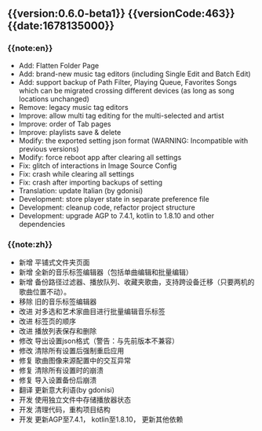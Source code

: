## {{version:0.6.0-beta1}} {{versionCode:463}} {{date:1678135000}}

### {{note:en}}
- Add: Flatten Folder Page
- Add: brand-new music tag editors (including Single Edit and Batch Edit)
- Add: support backup of Path Filter, Playing Queue, Favorites Songs which can be migrated crossing different devices (as long as song locations unchanged)
- Remove: legacy music tag editors
- Improve: allow multi tag editing for the multi-selected and artist
- Improve: order of Tab pages
- Improve: playlists save & delete 
- Modify: the exported setting json format (WARNING: Incompatible with previous versions)
- Modify: force reboot app after clearing all settings
- Fix: glitch of interactions in Image Source Config
- Fix: crash while clearing all settings
- Fix: crash after importing backups of setting
- Translation: update Italian (by gdonisi)
- Development: store player state in separate preference file
- Development: cleanup code, refactor project structure
- Development: upgrade AGP to 7.4.1, kotlin to 1.8.10 and other dependencies

### {{note:zh}}
- 新增 平铺式文件夹页面
- 新增 全新的音乐标签编辑器（包括单曲编辑和批量编辑）
- 新增 备份路径过滤器、播放队列、收藏夹歌曲，支持跨设备迁移（只要两机的歌曲位置不动）。
- 移除 旧的音乐标签编辑器
- 改进 对多选和艺术家曲目进行批量编辑音乐标签
- 改进 标签页的顺序
- 改进 播放列表保存和删除
- 修改 导出设置json格式（警告：与先前版本不兼容）
- 修改 清除所有设置后强制重启应用
- 修复 歌曲图像来源配置中的交互异常
- 修复 清除所有设置时的崩溃
- 修复 导入设置备份后崩溃
- 翻译 更新意大利语(by gdonisi)
- 开发 使用独立文件中存储播放器状态
- 开发 清理代码，重构项目结构
- 开发 更新AGP至7.4.1， kotlin至1.8.10， 更新其他依赖
